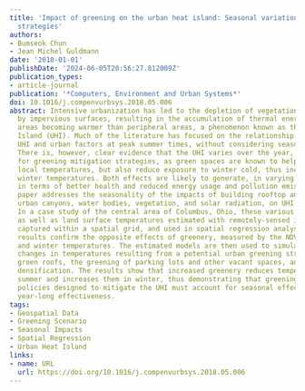 ```yaml
---
title: 'Impact of greening on the urban heat island: Seasonal variations and mitigation
  strategies'
authors:
- Bumseok Chun
- Jean Michel Guldmann
date: '2018-01-01'
publishDate: '2024-06-05T20:56:27.812009Z'
publication_types:
- article-journal
publication: '*Computers, Environment and Urban Systems*'
doi: 10.1016/j.compenvurbsys.2018.05.006
abstract: Intensive urbanization has led to the depletion of vegetation and its replacement
  by impervious surfaces, resulting in the accumulation of thermal energy, with urban
  areas becoming warmer than peripheral areas, a phenomenon known as the Urban Heat
  Island (UHI). Much of the literature has focused on the relationship between the
  UHI and urban factors at peak summer times, without considering seasonality effects.
  There is, however, clear evidence that the UHI varies over the year, with implications
  for greening mitigation strategies, as green spaces are known to help reduce summer
  local temperatures, but also reduce exposure to winter cold, thus increasing local
  winter temperatures. Both effects are likely to generate, in varying extents, benefits
  in terms of better health and reduced energy usage and pollution emissions. This
  paper addresses the seasonality of the impacts of building rooftop and façade areas,
  urban canyons, water bodies, vegetation, and solar radiation, on UHI intensity.
  In a case study of the central area of Columbus, Ohio, these various 2D and 3D inputs,
  as well as land surface temperatures estimated with remotely-sensed imagery, are
  captured within a spatial grid, and used in spatial regression analyses. The estimation
  results confirm the opposite effects of greenery, measured by the NDVI, on summer
  and winter temperatures. The estimated models are then used to simulate the seasonal
  changes in temperatures resulting from a potential urban greening strategy involving
  green roofs, the greening of parking lots and other vacant spaces, and vegetation
  densification. The results show that increased greenery reduces temperatures in
  summer and increases them in winter, thus demonstrating that greening and land-use
  policies designed to mitigate the UHI must account for seasonal effects to achieve
  year-long effectiveness.
tags:
- Geospatial Data
- Greening Scenario
- Seasonal Impacts
- Spatial Regression
- Urban Heat Island
links:
- name: URL
  url: https://doi.org/10.1016/j.compenvurbsys.2018.05.006
---
```

